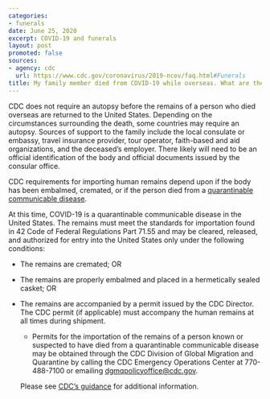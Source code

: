 ```yaml
---
categories:
- funerals
date: June 25, 2020
excerpt: COVID-19 and funerals
layout: post
promoted: false
sources:
- agency: cdc
  url: https://www.cdc.gov/coronavirus/2019-ncov/faq.html#Funerals
title: My family member died from COVID-19 while overseas. What are the requirements for returning the body to the United States?
---
```


CDC does not require an autopsy before the remains of a person who died overseas are returned to the United States. Depending on the circumstances surrounding the death, some countries may require an autopsy. Sources of support to the family include the local consulate or embassy, travel insurance provider, tour operator, faith-based and aid organizations, and the deceased’s employer. There likely will need to be an official identification of the body and official documents issued by the consular office.

CDC requirements for importing human remains depend upon if the body has been embalmed, cremated, or if the person died from a [quarantinable communicable disease](https://www.cdc.gov/quarantine/aboutlawsregulationsquarantineisolation.html).

At this time, COVID-19 is a quarantinable communicable disease in the United States. The remains must meet the standards for importation found in 42 Code of Federal Regulations Part 71.55 and may be cleared, released, and authorized for entry into the United States only under the following conditions:

* The remains are cremated; OR
* The remains are properly embalmed and placed in a hermetically sealed casket; OR
* The remains are accompanied by a permit issued by the CDC Director. The CDC permit (if applicable) must accompany the human remains at all times during shipment.
  * Permits for the importation of the remains of a person known or suspected to have died from a quarantinable communicable disease may be obtained through the CDC Division of Global Migration and Quarantine by calling the CDC Emergency Operations Center at 770-488-7100 or emailing [dgmqpolicyoffice@cdc.gov](mailto:dgmqpolicyoffice@cdc.gov).

  Please see [CDC’s guidance](https://www.cdc.gov/importation/human-remains.html) for additional information.
